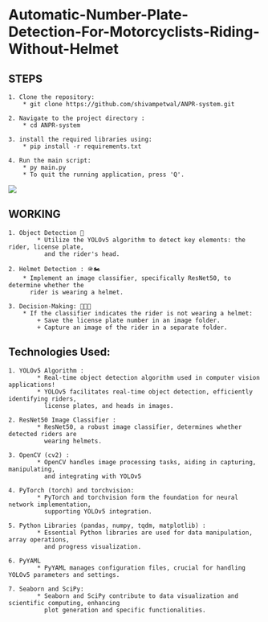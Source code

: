 
# Automatic-Number-Plate-Detection-For-Motorcyclists-Riding-Without-Helmet

## STEPS 

    1. Clone the repository:
        * git clone https://github.com/shivampetwal/ANPR-system.git
    
    2. Navigate to the project directory : 
        * cd ANPR-system
        
    3. install the required libraries using: 
        * pip install -r requirements.txt

    4. Run the main script:
        * py main.py
        * To quit the running application, press 'Q'.


 <img src="./imggif.gif"/>




## WORKING 

    1. Object Detection 📸
            * Utilize the YOLOv5 algorithm to detect key elements: the rider, license plate, 
              and the rider's head.
    
    2. Helmet Detection : 🪖🏍️
        * Implement an image classifier, specifically ResNet50, to determine whether the 
          rider is wearing a helmet.
        
    3. Decision-Making: 🤔💭✅
        * If the classifier indicates the rider is not wearing a helmet:
            + Save the license plate number in an image folder.
            + Capture an image of the rider in a separate folder.




## Technologies Used: 

    1. YOLOv5 Algorithm : 
            * Real-time object detection algorithm used in computer vision applications!
            * YOLOv5 facilitates real-time object detection, efficiently identifying riders,
              license plates, and heads in images.
    
    2. ResNet50 Image Classifier : 
            * ResNet50, a robust image classifier, determines whether detected riders are 
              wearing helmets.
        
    3. OpenCV (cv2) : 
            * OpenCV handles image processing tasks, aiding in capturing, manipulating, 
              and integrating with YOLOv5

    4. PyTorch (torch) and torchvision:
            * PyTorch and torchvision form the foundation for neural network implementation,
              supporting YOLOv5 integration.

    5. Python Libraries (pandas, numpy, tqdm, matplotlib) :
            * Essential Python libraries are used for data manipulation, array operations, 
              and progress visualization.
    
    6. PyYAML
            * PyYAML manages configuration files, crucial for handling YOLOv5 parameters and settings.

    7. Seaborn and SciPy:
            * Seaborn and SciPy contribute to data visualization and scientific computing, enhancing
              plot generation and specific functionalities.

